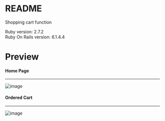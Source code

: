 # README

Shopping cart function

Ruby version: 2.7.2 <br>
Ruby On Rails version: 6.1.4.4

# Preview
<h4>Home Page</h4><hr>

![image](https://user-images.githubusercontent.com/69473375/163453189-0bcfb57c-84e0-4261-8e89-7aadef51ef17.png)

<h4>Ordered Cart</h4><hr>

![image](https://user-images.githubusercontent.com/69473375/163455836-b8c2673a-eb52-4196-9e9a-4f9b4419e3e0.png)
